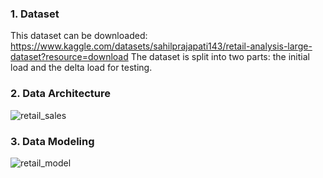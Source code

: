 ### 1. Dataset
This dataset can be downloaded: https://www.kaggle.com/datasets/sahilprajapati143/retail-analysis-large-dataset?resource=download
The dataset is split into two parts: the initial load and the delta load for testing.

### 2. Data Architecture

![retail_sales](https://github.com/user-attachments/assets/aaed7c18-dbfc-4b69-b514-f302b90babe9)

### 3. Data Modeling
![retail_model](https://github.com/user-attachments/assets/da9e17f2-aa56-492f-bc08-5e20a023b9ba)


